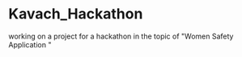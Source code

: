 # Kavach_Hackathon
working on a project for a hackathon in the topic of "Women Safety Application "
